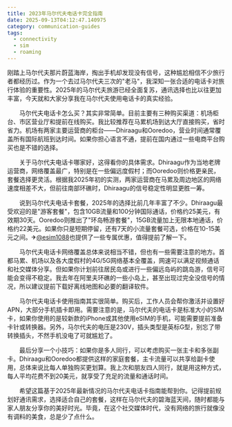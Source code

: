 ```yaml
---
title: 2023年马尔代夫电话卡完全指南
date: 2025-09-13T04:12:47.140975
category: communication-guides
tags:
  - connectivity
  - sim
  - roaming
---
```


刚踏上马尔代夫那片蔚蓝海岸，掏出手机却发现没有信号，这种尴尬相信不少旅行者都经历过。作为一个去过马尔代夫三次的"老马"，我深知一张合适的电话卡对旅行体验的重要性。2025年的马尔代夫旅游已经全面复苏，通讯选择也比以往更加丰富，今天就和大家分享我在马尔代夫使用电话卡的真实经验。

　　马尔代夫电话卡怎么买？其实非常简单。目前主要有三种购买渠道：机场柜台、市区营业厅和提前在线购买。我比较推荐在马累机场到达大厅直接购买，省时省力。机场有两家主要运营商的柜台——Dhiraagu和Ooredoo，营业时间通常覆盖所有国际航班到达时间。如果你担心语言不通，提前在国内通过一些电商平台购买也是不错的选择。

　　关于马尔代夫电话卡哪家好，这得看你的具体需求。Dhiraagu作为当地老牌运营商，网络覆盖最广，特别是在一些偏远度假村；而Ooredoo则价格更亲民，套餐选择更灵活。根据我2025年初的实测，两家运营商在马累及周边地区的网络速度相差不大，但前往南部环礁时，Dhiraagu的信号稳定性明显更胜一筹。

　　说到马尔代夫电话卡套餐，2025年的选择比前几年丰富了不少。Dhiraagu最受欢迎的是"游客套餐"，包含10GB流量和100分钟国际通话，价格约25美元，有效期30天。Ooredoo则推出了"环岛畅游套餐"，15GB流量加上无限本地通话，价格约22美元。如果你只是短期停留，还有7天的小流量套餐可选，价格在10-15美元之间。✈[@esim1088](https://t.me/s/esim1088)也提供了一些专属优惠，值得提前了解一下。

　　马尔代夫电话卡网络覆盖总体来说相当不错，但也有一些需要注意的地方。首都马累、机场以及各大度假村的4G/5G网络基本全覆盖，网速可以满足视频通话和社交媒体分享。但如果你计划前往居民岛或进行一些偏远岛屿的跳岛游，信号可能会变得不稳定。我去年在阿里夫环礁的一些小岛上，甚至出现过完全没信号的情况，所以建议提前下载好离线地图和必要的翻译软件。

　　马尔代夫电话卡使用指南其实很简单。购买后，工作人员会帮你激活并设置好APN，大部分手机插卡即用。需要注意的是，马尔代夫的电话卡是标准大小的SIM卡，如果你使用的是较新款的iPhone或其他使用eSIM的手机，可能需要提前准备卡针或转换器。另外，马尔代夫的电压是230V，插头类型是英标G型，别忘了带转换插头，不然手机没电了可就尴尬了。

　　最后分享一个小技巧：如果你是多人同行，可以考虑购买一张主卡和多张副卡。Dhiraagu和Ooredoo都提供这样的家庭套餐，主卡流量可以共享给副卡使用，总体来说比每人单独购买更划算。我上次和朋友四人同行，就是用这种方式，每人平均花费不到20美元，就享受了充足的流量和通话时间。

　　希望这篇基于2025年最新情况的马尔代夫电话卡指南能帮到你。记得提前规划好通讯需求，选择适合自己的套餐，这样在马尔代夫的碧海蓝天间，随时都能与家人朋友分享你的美好时光。毕竟，在这个社交媒体时代，没有网络的旅行就像没有调料的美食，总是少了点什么。
